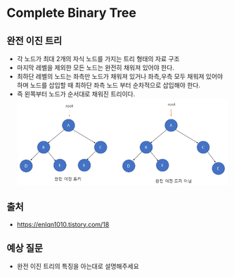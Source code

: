 # Complete Binary Tree

## 완전 이진 트리
- 각 노드가 최대 2개의 자식 노드를 가지는 트리 형태의 자료 구조
- 마지막 레벨을 제외한 모든 노드는 완전히 채워져 있어야 한다.
- 최하단 레벨의 노드는 좌측만 노드가 채워져 있거나 좌측,우측 모두 채워져 있어야 하며 노드를 삽입할 때 최하단 좌측 노드 부터 순차적으로 삽입해야 한다. 
- 즉 왼쪽부터 노드가 순서대로 채워진 트리이다.
![Alt text](img/image-8.png)

## 출처
- https://enlqn1010.tistory.com/18

## 예상 질문
- 완전 이진 트리의 특징을 아는대로 설명해주세요
